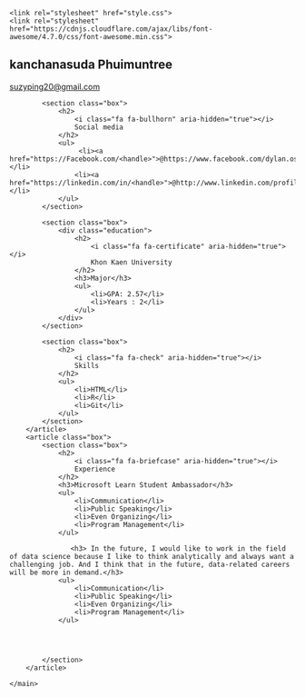 <!DOCTYPE html>
<html lang="en">
<head>
    <meta charset="UTF-8">
    <meta http-equiv="X-UA-Compatible" content="IE=edge">
    <meta name="viewport" content="width=device-width, initial-scale=1.0">
    <title>Resume</title>

    <link rel="stylesheet" href="style.css">
    <link rel="stylesheet" href="https://cdnjs.cloudflare.com/ajax/libs/font-awesome/4.7.0/css/font-awesome.min.css">
</head>
<body>
    <main>
        <article class="box">
            <h1>kanchanasuda Phuimuntree</h1>
         <div><a href="mailto:your.email@example.com">suzyping20@gmail.com</a></div>
            
            <section class="box">
                <h2>
                    <i class="fa fa-bullhorn" aria-hidden="true"></i>
                    Social media
                </h2>
                <ul>
                     <li><a href="https://Facebook.com/<handle>">@https://www.facebook.com/dylan.osim.3</a></li>
                    <li><a href="https://linkedin.com/in/<handle>">@http://www.linkedin.com/profile/edit/honor</a></li>
                </ul>    
            </section>
            
            <section class="box">
                <div class="education">
                    <h2>
                        <i class="fa fa-certificate" aria-hidden="true"></i>
                        Khon Kaen University
                    </h2>
                    <h3>Major</h3>
                    <ul>
                        <li>GPA: 2.57</li>
                        <li>Years : 2</li>
                    </ul>
                </div>
            </section>

            <section class="box">
                <h2>
                    <i class="fa fa-check" aria-hidden="true"></i>
                    Skills
                </h2>
                <ul>
                    <li>HTML</li>
                    <li>R</li>
                    <li>Git</li>
                </ul>
            </section>
        </article>
        <article class="box">
            <section class="box">
                <h2>
                    <i class="fa fa-briefcase" aria-hidden="true"></i>
                    Experience
                </h2>
                <h3>Microsoft Learn Student Ambassador</h3>
                <ul>
                    <li>Communication</li>
                    <li>Public Speaking</li>
                    <li>Even Organizing</li>
                    <li>Program Management</li>
                </ul>
           
                   <h3> In the future, I would like to work in the field of data science because I like to think analytically and always want a challenging job. And I think that in the future, data-related careers will be more in demand.</h3>
                <ul>
                    <li>Communication</li>
                    <li>Public Speaking</li>
                    <li>Even Organizing</li>
                    <li>Program Management</li>
                </ul>
                
                
                
                
            </section>
        </article>
    
    </main>
</body>
</html>
